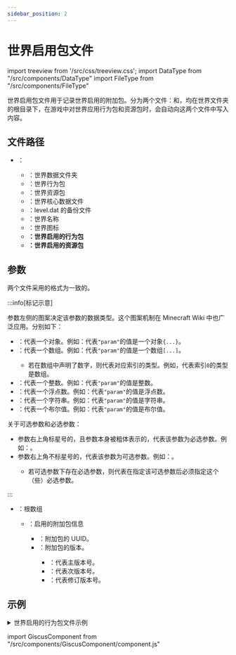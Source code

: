 ```yaml
---
sidebar_position: 2
---
```


# 世界启用包文件

import treeview from '/src/css/treeview.css';
import DataType from "/src/components/DataType"
import FileType from "/src/components/FileType"

世界启用包文件用于记录世界启用的附加包。分为两个文件：<FileType fileType="file" name="world_behavior_packs.json"/>和<FileType fileType="file" name="world_resource_packs.json"/>，均在世界文件夹的根目录下，在游戏中对世界应用行为包和资源包时，会自动向这两个文件中写入内容。

## 文件路径

<div class="treeview">

- <FileType fileType="folder" name="（世界文件夹）"/>：
  - <FileType fileType="folder" name="db"/>：世界数据文件夹
  - <FileType fileType="folder" name="behavior_packs"/>：世界行为包
  - <FileType fileType="folder" name="resource_packs"/>：世界资源包
  - <FileType fileType="file" name="level.dat"/>：世界核心数据文件
  - <FileType fileType="file" name="level.dat_old"/>：level.dat 的备份文件
  - <FileType fileType="file" name="levelname.txt"/>：世界名称
  - <FileType fileType="image" name="world_icon.jpeg"/>：世界图标
  - **<FileType fileType="file" name="world_behavior_packs.json"/>：世界启用的行为包**
  - **<FileType fileType="file" name="world_resource_packs.json"/>：世界启用的资源包**

</div>

## 参数

两个文件采用的格式为一致的。

:::info[标记示意]

参数左侧的图案决定该参数的数据类型。这个图案机制在 Minecraft Wiki 中也广泛应用。分别如下：

- <DataType dataType="object"/>：代表一个对象。例如：<DataType dataType="object" name="param"/>代表`"param"`的值是一个对象`{...}`。
- <DataType dataType="array"/>：代表一个数组。例如：<DataType dataType="array" name="param"/>代表`"param"`的值是一个数组`[...]`。
  - 若在数组中声明了数字，则代表对应索引的类型。例如<DataType dataType="array" name="0"/>，代表索引`0`的类型是数组。
- <DataType dataType="int"/>：代表一个整数。例如：<DataType dataType="int" name="param"/>代表`"param"`的值是整数。
- <DataType dataType="float"/>：代表一个浮点数。例如：<DataType dataType="float" name="param"/>代表`"param"`的值是浮点数。
- <DataType dataType="string"/>：代表一个字符串。例如：<DataType dataType="string" name="param"/>代表`"param"`的值是字符串。
- <DataType dataType="boolean"/>：代表一个布尔值。例如：<DataType dataType="boolean" name="param"/>代表`"param"`的值是布尔值。

关于可选参数和必选参数：

- 参数右上角标星号的，且参数本身被粗体表示的，代表该参数为必选参数。例如：<DataType dataType="object" name="param" isRequired/>。
- 参数右上角不标星号的，代表该参数为可选参数。例如：<DataType dataType="object" name="param"/>。
  - 若可选参数下存在必选参数，则代表在指定该可选参数后必须指定这个（些）必选参数。

:::

<div class="treeview">

- <DataType dataType="array"/>：根数组
  - <DataType dataType="object"/>：启用的附加包信息
    - <DataType dataType="string" name="pack_id" isRequired/>：附加包的 UUID。
    - <DataType dataType="array" name="version" isRequired/>：附加包的版本。
      - <DataType dataType="int" name="0" isRequired/>：代表主版本号。
      - <DataType dataType="int" name="1" isRequired/>：代表次版本号。
      - <DataType dataType="int" name="2" isRequired/>：代表修订版本号。

</div>

## 示例

<details>

<summary>世界启用的行为包文件示例</summary>

下面代表启用了两个附加包，从上到下应用。

```json showLineNumbers title="world_behavior_packs.json"
[
    {
        "pack_id": "1bd1439c-3e20-4b6a-b5a4-0180c8006148",
        "version": [ 1, 0, 0 ]
    },
    {
        "pack_id": "ce2905aa-1082-486e-ac78-943035179b84",
        "version": [ 1, 0, 0 ]
    }
]
```

</details>

import GiscusComponent from "/src/components/GiscusComponent/component.js"

<GiscusComponent/>
